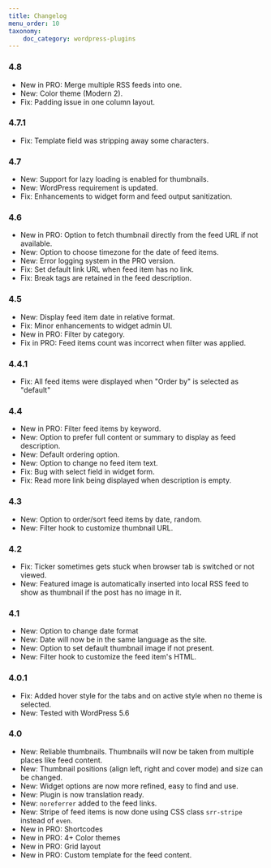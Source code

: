 ```yaml
---
title: Changelog
menu_order: 10
taxonomy:
    doc_category: wordpress-plugins
---
```


### 4.8
* New in PRO: Merge multiple RSS feeds into one.
* New: Color theme (Modern 2).
* Fix: Padding issue in one column layout.

### 4.7.1
* Fix: Template field was stripping away some characters.

### 4.7
* New: Support for lazy loading is enabled for thumbnails.
* New: WordPress requirement is updated.
* Fix: Enhancements to widget form and feed output sanitization.

### 4.6
* New in PRO: Option to fetch thumbnail directly from the feed URL if not available.
* New: Option to choose timezone for the date of feed items.
* New: Error logging system in the PRO version.
* Fix: Set default link URL when feed item has no link.
* Fix: Break tags are retained in the feed description.

### 4.5
* New: Display feed item date in relative format.
* Fix: Minor enhancements to widget admin UI.
* New in PRO: Filter by category.
* Fix in PRO: Feed items count was incorrect when filter was applied.

### 4.4.1
* Fix: All feed items were displayed when "Order by" is selected as "default"

### 4.4
* New in PRO: Filter feed items by keyword.
* New: Option to prefer full content or summary to display as feed description.
* New: Default ordering option.
* New: Option to change no feed item text.
* Fix: Bug with select field in widget form.
* Fix: Read more link being displayed when description is empty.

### 4.3
* New: Option to order/sort feed items by date, random.
* New: Filter hook to customize thumbnail URL.

### 4.2
* Fix: Ticker sometimes gets stuck when browser tab is switched or not viewed.
* New: Featured image is automatically inserted into local RSS feed to show as thumbnail if the post has no image in it.

### 4.1
* New: Option to change date format
* New: Date will now be in the same language as the site.
* New: Option to set default thumbnail image if not present.
* New: Filter hook to customize the feed item's HTML.

### 4.0.1
* Fix: Added hover style for the tabs and on active style when no theme is selected.
* New: Tested with WordPress 5.6

### 4.0

* New: Reliable thumbnails. Thumbnails will now be taken from multiple places like feed content.
* New: Thumbnail positions (align left, right and cover mode) and size can be changed.
* New: Widget options are now more refined, easy to find and use.
* New: Plugin is now translation ready.
* New: `noreferrer` added to the feed links.
* New: Stripe of feed items is now done using CSS class `srr-stripe` instead of `even`.
* New in PRO: Shortcodes
* New in PRO: 4+ Color themes
* New in PRO: Grid layout
* New in PRO: Custom template for the feed content.